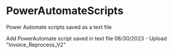 # PowerAutomateScripts
Power Automate scripts saved as a text file

Add PowerAutomate script saved in text file
06/30/2023 - Upload "Invoice_Reprocess_V2"
